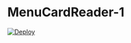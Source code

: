 # MenuCardReader-1

<a href="https://heroku.com/deploy">
  <img src="https://www.herokucdn.com/deploy/button.svg" alt="Deploy">
</a>
